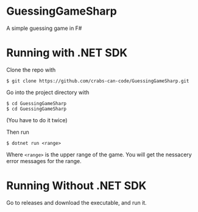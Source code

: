 # GuessingGameSharp

A simple guessing game in F#

# Running with .NET SDK

Clone the repo with 

```
$ git clone https://github.com/crabs-can-code/GuessingGameSharp.git
```

Go into the project directory with

```
$ cd GuessingGameSharp
$ cd GuessingGameSharp
```

(You have to do it twice)

Then run 
```
$ dotnet run <range>
```

Where `<range>` is the upper range of the game. You will get the nessacery error messages for the range.

# Running Without .NET SDK

Go to releases and download the executable, and run it.
